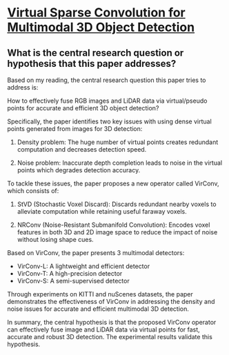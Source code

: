 # [Virtual Sparse Convolution for Multimodal 3D Object Detection](https://arxiv.org/abs/2303.02314)

## What is the central research question or hypothesis that this paper addresses?

 Based on my reading, the central research question this paper tries to address is: 

How to effectively fuse RGB images and LiDAR data via virtual/pseudo points for accurate and efficient 3D object detection?

Specifically, the paper identifies two key issues with using dense virtual points generated from images for 3D detection:

1) Density problem: The huge number of virtual points creates redundant computation and decreases detection speed. 

2) Noise problem: Inaccurate depth completion leads to noise in the virtual points which degrades detection accuracy.

To tackle these issues, the paper proposes a new operator called VirConv, which consists of:

1) StVD (Stochastic Voxel Discard): Discards redundant nearby voxels to alleviate computation while retaining useful faraway voxels.

2) NRConv (Noise-Resistant Submanifold Convolution): Encodes voxel features in both 3D and 2D image space to reduce the impact of noise without losing shape cues.

Based on VirConv, the paper presents 3 multimodal detectors:

- VirConv-L: A lightweight and efficient detector
- VirConv-T: A high-precision detector 
- VirConv-S: A semi-supervised detector

Through experiments on KITTI and nuScenes datasets, the paper demonstrates the effectiveness of VirConv in addressing the density and noise issues for accurate and efficient multimodal 3D detection.

In summary, the central hypothesis is that the proposed VirConv operator can effectively fuse image and LiDAR data via virtual points for fast, accurate and robust 3D detection. The experimental results validate this hypothesis.

